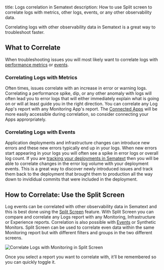 title: Logs correlation in Sematext
description: How to use Split screen to correlate logs with  metrics, other logs, events, or any other observability data.

Correlating logs with other observability data in Sematext is a great way to troubleshoot faster.

## What to Correlate

When troubleshooting issues you will most likely want to correlate logs with [performance metrics](/docs/monitoring/) or [events](/docs/events/). 

### Correlating Logs with Metrics

Often times, issues correlate with an increase in error or warning logs.  Correlating a performance spike, dip, or any other anomaly with logs will often lead you to error logs that will either immediately explain what is going on or will at least guide you in the right direction.  You can correlate any Log App's report with any Monitoring App's report. The [Connected Apps](/docs/guide/connected-apps/) will be more easily accessible during correlation, so consider connecting your Apps approrpriately.

### Correlating Logs with Events

Application deployments and infrastructure changes can introduce new errors and these new errors typically end up in your logs.  When new errors start appearing in your logs you will often see a spike in error logs or overall log count.  If you are [tracking your deployments in Sematext](/docs/events/event-examples/#application-deployment-tracking) then you will be able to correlate changes in the error log volume with your deployment events.  This is a great way to discover newly introduced issues and track them back to the deployment that brought them to production all the way down to invididual commits that were included in the deployment.

## How to Correlate: Use the Split Screen

Log events can be correlated with other observability data in Sematext and this is best done using the [Split Screen](/docs/guide/split-screen) feature. With Split Screen you can compare and correlate any Logs report with any Monitoring, Infrastructure or Experience reports. Correlation is also possible with [Events](/docs/events/) or Synthetic Monitors. Split Screen can be used to correlate even data within the same Monitoring report but with different filters and groups in the two different screens.

![Correlate Logs with Monitoring in Split Screen](/docs/images/guide/split-screen/logs-monitoring.png)

Once you select a report you want to correlate with, it’ll be remembered so you can quickly toggle it.
